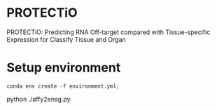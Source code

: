 # PROTECTiO
PROTECTiO: Predicting RNA Off-target compared with Tissue-specific Expression for Classify Tissue and Organ

# Setup environment
```
conda env create -f environment.yml;
```

python ./affy2ensg.py
